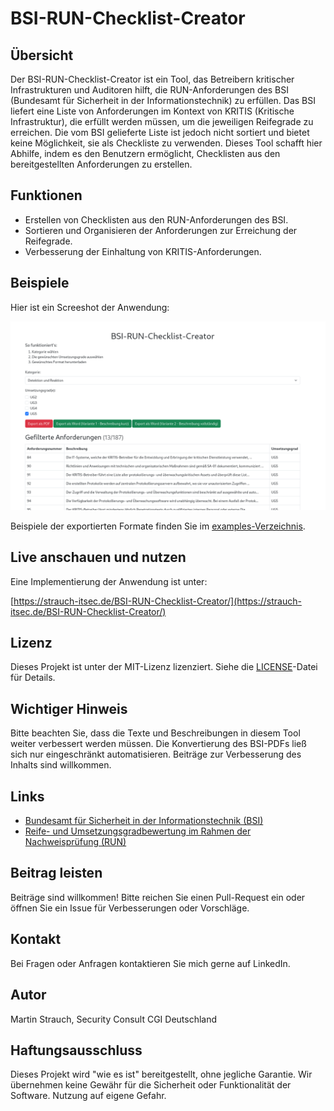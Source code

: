 
# BSI-RUN-Checklist-Creator

## Übersicht
Der BSI-RUN-Checklist-Creator ist ein Tool, das Betreibern kritischer Infrastrukturen und Auditoren hilft, die RUN-Anforderungen des BSI (Bundesamt für Sicherheit in der Informationstechnik) zu erfüllen. Das BSI liefert eine Liste von Anforderungen im Kontext von KRITIS (Kritische Infrastruktur), die erfüllt werden müssen, um die jeweiligen Reifegrade zu erreichen. Die vom BSI gelieferte Liste ist jedoch nicht sortiert und bietet keine Möglichkeit, sie als Checkliste zu verwenden. Dieses Tool schafft hier Abhilfe, indem es den Benutzern ermöglicht, Checklisten aus den bereitgestellten Anforderungen zu erstellen.

## Funktionen
- Erstellen von Checklisten aus den RUN-Anforderungen des BSI.
- Sortieren und Organisieren der Anforderungen zur Erreichung der Reifegrade.
- Verbesserung der Einhaltung von KRITIS-Anforderungen.

## Beispiele
Hier ist ein Screeshot der Anwendung:

![Screenshot BSI-RUN-Checklist-Creator](examples/SzA-UG5.png)

Beispiele der exportierten Formate finden Sie im [examples-Verzeichnis](examples/).

## Live anschauen und nutzen

Eine Implementierung der Anwendung ist unter:

[https://strauch-itsec.de/BSI-RUN-Checklist-Creator/](https://strauch-itsec.de/BSI-RUN-Checklist-Creator/)

## Lizenz
Dieses Projekt ist unter der MIT-Lizenz lizenziert. Siehe die [LICENSE](LICENSE)-Datei für Details.

## Wichtiger Hinweis
Bitte beachten Sie, dass die Texte und Beschreibungen in diesem Tool weiter verbessert werden müssen. Die Konvertierung des BSI-PDFs ließ sich nur eingeschränkt automatisieren. Beiträge zur Verbesserung des Inhalts sind willkommen.

## Links
- [Bundesamt für Sicherheit in der Informationstechnik (BSI)](https://www.bsi.bund.de)
- [Reife- und Umsetzungsgradbewertung im Rahmen der Nachweisprüfung (RUN)](https://www.bsi.bund.de/SharedDocs/Downloads/DE/BSI/KRITIS/run.html)

## Beitrag leisten
Beiträge sind willkommen! Bitte reichen Sie einen Pull-Request ein oder öffnen Sie ein Issue für Verbesserungen oder Vorschläge.

## Kontakt
Bei Fragen oder Anfragen kontaktieren Sie mich gerne auf LinkedIn.

## Autor
Martin Strauch, Security Consult CGI Deutschland

## Haftungsausschluss
Dieses Projekt wird "wie es ist" bereitgestellt, ohne jegliche Garantie. Wir übernehmen keine Gewähr für die Sicherheit oder Funktionalität der Software. Nutzung auf eigene Gefahr.
